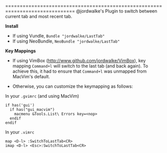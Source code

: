==============================================================================
@jordwalke's Plugin to switch between current tab and most recent tab.

**Install**
- If using Vundle, `Bundle "jordwalke/LastTab"`
- If using NeoBundle, `NeoBundle "jordwalke/LastTab"`

**Key Mappings**

- If using VimBox (http://www.github.com/jordwalke/VimBox), key mapping
  `Command+l` will switch to the last tab (and back again). To achieve this,
  it had to ensure that `Command+l` was unmapped from MacVim's default.

- Otherwise, you can customize the keymapping as follows:


In your `.gvimrc` (and using MacVim)

    if has('gui')
      if has("gui_macvim")
        macmenu &Tools.List\ Errors key=<nop>
      endif
    endif

In your `.vimrc`

    map <D-l> :SwitchToLastTab<CR>
    imap <D-l> <Esc>:SwitchToLastTab<CR>
